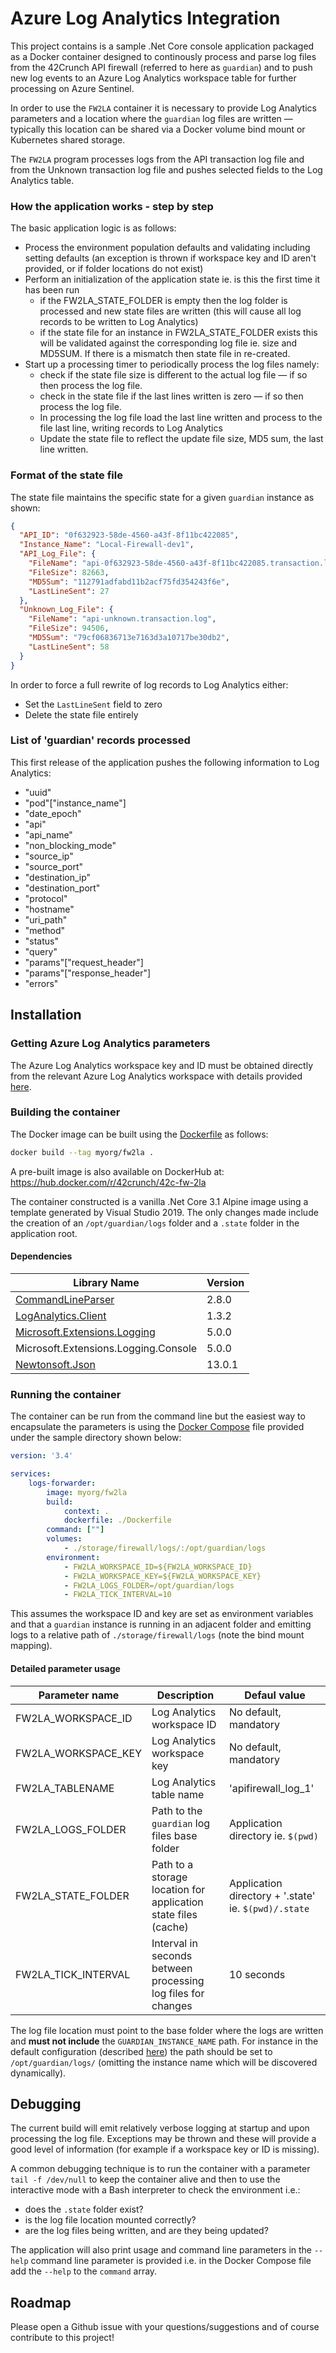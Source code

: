 # Azure Log Analytics Integration

This project contains is a sample .Net Core console application packaged as a Docker container designed to continously process and parse log files from the 42Crunch API firewall (referred to here as `guardian`) and to push new log events to an Azure Log Analytics workspace table for further processing on Azure Sentinel.

In order to use the `FW2LA` container it is necessary to provide Log Analytics parameters and a location where the `guardian` log files are written — typically this location can be shared via a Docker volume bind mount or Kubernetes shared storage.

The `FW2LA` program processes logs from the API transaction log file and from the Unknown transaction log file and pushes selected fields to the Log Analytics table.

### How the application works - step by step

The basic application logic is as follows:

* Process the environment population defaults and validating including setting defaults (an exception is thrown if workspace key and ID aren't provided, or if folder locations do not exist)
* Perform an initialization of the application state ie. is this the first time it has been run
  * if the FW2LA_STATE_FOLDER is empty then the log folder is processed and new state files are written (this will cause all log records to be written to Log Analytics)
  * if the state file for an instance in FW2LA_STATE_FOLDER exists this will be validated against the corresponding log file ie. size and MD5SUM. If there is a mismatch then state file in re-created.
* Start up a processing timer to periodically process the log files namely:
  * check if the state file size is different to the actual log file — if so then process the log file.
  * check in the state file if the last lines written is zero — if so then process the log file.
  * In processing the log file load the last line written and process to the file last line, writing records to Log Analytics
  * Update the state file to reflect the update file size, MD5 sum, the last line written.

### Format of the state file

The state file maintains the specific state for a given `guardian` instance as shown:

``` json
{
  "API_ID": "0f632923-58de-4560-a43f-8f11bc422085",
  "Instance_Name": "Local-Firewall-dev1",
  "API_Log_File": {
    "FileName": "api-0f632923-58de-4560-a43f-8f11bc422085.transaction.log",
    "FileSize": 82663,
    "MD5Sum": "112791adfabd11b2acf75fd354243f6e",
    "LastLineSent": 27
  },
  "Unknown_Log_File": {
    "FileName": "api-unknown.transaction.log",
    "FileSize": 94506,
    "MD5Sum": "79cf06836713e7163d3a10717be30db2",
    "LastLineSent": 58
  }
}
```

In order to force a full rewrite of log records to Log Analytics either:

* Set the `LastLineSent` field to zero
* Delete the state file entirely

### List of 'guardian' records processed

This first release of the application pushes the following information to Log Analytics:

* "uuid"
* "pod"["instance_name"]
* "date_epoch"
* "api"
* "api_name"
* "non_blocking_mode"
* "source_ip"
* "source_port"
* "destination_ip"
* "destination_port"
* "protocol"
* "hostname"
* "uri_path"
* "method"
* "status"
* "query"
* "params"["request_header"]
* "params"["response_header"]
* "errors"

## Installation

### Getting Azure Log Analytics parameters

The Azure Log Analytics workspace key and ID must be obtained directly from the relevant Azure Log Analytics workspace with details provided [here](Documentation/SettingUpAzureLogAnalyticsAccess.md).

### Building the container

The Docker image can be built using the [Dockerfile](Dockerfile) as follows:

``` bash
docker build --tag myorg/fw2la .
```

A pre-built image is also available on DockerHub at: https://hub.docker.com/r/42crunch/42c-fw-2la

The container constructed is a vanilla .Net Core 3.1 Alpine image using a template generated by Visual Studio 2019. The only changes made include the creation of an `/opt/guardian/logs` folder and a `.state` folder in the application root. 

#### Dependencies

| Library Name | Version |
| ----------- | ----------- |
| [CommandLineParser](https://github.com/commandlineparser/commandline) | 2.8.0 |
| [LogAnalytics.Client](https://github.com/Zimmergren/LogAnalytics.Client) | 1.3.2 |
| [Microsoft.Extensions.Logging](https://docs.microsoft.com/en-us/dotnet/api/microsoft.extensions.logging?view=dotnet-plat-ext-5.0) | 5.0.0 |
| Microsoft.Extensions.Logging.Console | 5.0.0 |
| [Newtonsoft.Json](https://www.newtonsoft.com/json) | 13.0.1 |
### Running the container

The container can be run from the command line but the easiest way to encapsulate the parameters is using the [Docker Compose](docker-compose.yml) file provided under the sample directory shown below: 

``` yaml
version: '3.4'

services:
    logs-forwarder:
        image: myorg/fw2la
        build:
            context: .
            dockerfile: ./Dockerfile
        command: [""]
        volumes:
            - ./storage/firewall/logs/:/opt/guardian/logs
        environment:
            - FW2LA_WORKSPACE_ID=${FW2LA_WORKSPACE_ID}
            - FW2LA_WORKSPACE_KEY=${FW2LA_WORKSPACE_KEY}
            - FW2LA_LOGS_FOLDER=/opt/guardian/logs
            - FW2LA_TICK_INTERVAL=10
```

This assumes the workspace ID and key are set as environment variables and that a `guardian` instance is running in an adjacent folder and emitting logs to a relative path of `./storage/firewall/logs` (note the bind mount mapping). 

#### Detailed parameter usage

| Parameter name | Description | Defaul value |
| ----------- | ----------- | ----------- |
| FW2LA_WORKSPACE_ID | Log Analytics workspace ID | No default, mandatory |
| FW2LA_WORKSPACE_KEY | Log Analytics workspace key | No default, mandatory |
| FW2LA_TABLENAME | Log Analytics table name | 'apifirewall_log_1' |
| FW2LA_LOGS_FOLDER | Path to the `guardian` log files base folder | Application directory ie. `$(pwd)` |
| FW2LA_STATE_FOLDER | Path to a storage location for application state files (cache) | Application directory + '.state' ie. `$(pwd)/.state` |
| FW2LA_TICK_INTERVAL | Interval in seconds between processing log files for changes | 10 seconds |

The log file location must point to the base folder where the logs are written and **must not include** the `GUARDIAN_INSTANCE_NAME` path. For instance in the default configuration (described [here](https://docs.42crunch.com/latest/content/tasks/manage_protection.htm#Switch2)) the path should be set to `/opt/guardian/logs/` (omitting the instance name which will be discovered dynamically).

## Debugging

The current build will emit relatively verbose logging at startup and upon processing the log file. Exceptions may be thrown and these will provide a good level of information (for example if a workspace key or ID is missing).

A common debugging technique is to run the container with a parameter `tail -f /dev/null` to keep the container alive and then to use the interactive mode with a Bash interpreter to check the environment i.e.:

* does the `.state` folder exist?
* is the log file location mounted correctly?
* are the log files being written, and are they being updated?

The application will also print usage and command line parameters in the `--help` command line parameter is provided i.e. in the Docker Compose file add the `--help` to the `command` array.

## Roadmap

Please open a Github issue with your questions/suggestions and of course contribute to this project!